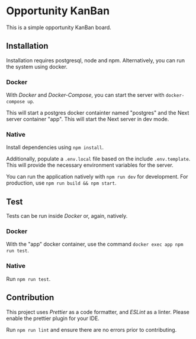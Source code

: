 # Opportunity KanBan

This is a simple opportunity KanBan board.

## Installation

Installation requires postgresql, node and npm. Alternatively, you can run the system using docker.

### Docker

With _Docker_ and _Docker-Compose_, you can start the server with `docker-compose up`.

This will start a postgres docker containter named "postgres" and the Next server container "app". This will start the Next server in dev mode.

### Native

Install dependencies using `npm install`.

Additionally, populate a `.env.local` file based on the include `.env.template`. This will provide the necessary environment variables for the server.

You can run the application natively with `npm run dev` for development. For production, use `npm run build && npm start`.

## Test

Tests can be run inside _Docker_ or, again, natively.

### Docker

With the "app" docker container, use the command `docker exec app npm run test`.

### Native

Run `npm run test`.

## Contribution

This project uses _Prettier_ as a code formatter, and _ESLint_ as a linter. Please enable the prettier plugin for your IDE.

Run `npm run lint` and ensure there are no errors prior to contributing.
